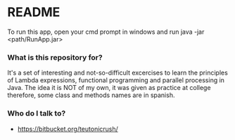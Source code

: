 # README #

To run this app, open your cmd prompt in windows and run java -jar <path/RunApp.jar>

### What is this repository for? ###

It's a set of interesting and not-so-difficult excercises to
learn the principles of Lambda expressions, functional
programming and parallel processing in Java.
The idea it is NOT of my own, it was given as practice at college
therefore, some class and methods names are in spanish.



### Who do I talk to? ###

* https://bitbucket.org/teutonicrush/